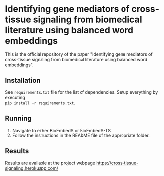 # Identifying gene mediators of cross-tissue signaling from biomedical literature using balanced word embeddings

This is the official repository of the paper "Identifying gene mediators of cross-tissue signaling from biomedical literature using balanced word embeddings".  


## Installation

See ```requirements.txt``` file for the list of dependencies. Setup everything by executing  
```pip install -r requirements.txt```.

## Running

1. Navigate to either BioEmbedS or BioEmbedS-TS  
2. Follow the instructions in the README file of the appropriate folder. 

## Results

Results are available at the project webpage https://cross-tissue-signaling.herokuapp.com/
